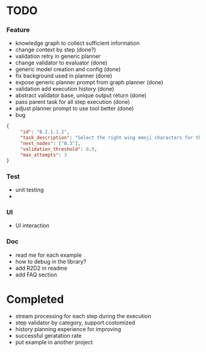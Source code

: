 # TODO

### Feature
- knowledge graph to collect sufficient information
- change context by step  (done?)
- validation retry in generic planner
- change validator to evaluator (done)
- generic model creation and config (done)
- fix background used in planner (done)
- expose generic planner prompt from graph planner (done)
- validation add execution history (done)
- abstract validator base, unique output return  (done)
- pass parent task for all step execution  (done)
- adjust planner prompt to use tool better  (done)
- bug
```json
{
     "id": "B.2.1.1.2",
     "task_description": "Select the right wing emoji characters for the dragon, focusing on specific styles and sizes.",
     "next_nodes": ["B.3"],
     "validation_threshold": 0.9,
     "max_attempts": 3
}
```

### Test
- unit testing
- 
### UI
- UI interaction

### Doc
- read me for each example
- how to debug in the library?
- add R2D2 in readme
- add FAQ section

# Completed
- stream processing for each step during the execution
- step validator by category, support costomized
- history planning experience for improving
- successful geratation rate
- put example in another project
